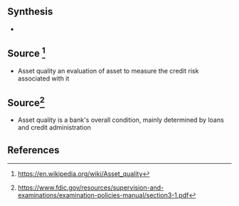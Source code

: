## Synthesis
- 
## Source [^1]
- Asset quality an evaluation of asset to measure the credit risk associated with it 
## Source[^2]
- Asset quality is a bank's overall condition, mainly determined by loans and credit administration
## References

[^1]: https://en.wikipedia.org/wiki/Asset_quality
[^2]: https://www.fdic.gov/resources/supervision-and-examinations/examination-policies-manual/section3-1.pdf